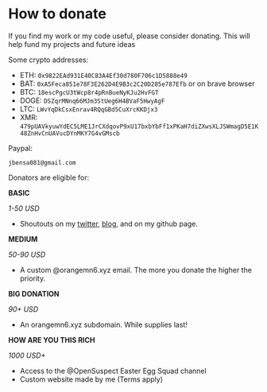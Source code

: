 # How to donate

If you find my work or my code useful, please consider donating. This will help fund my projects and future ideas

Some crypto addresses: 

- ETH: `0x9822EAd931E40C83A4Ef30d780F706c1D5888e49`
- BAT: `0xA5Feca851e78F3E262D4E9B3c2C20D285e787Efb` or on brave browser
- BTC: `18escPgcU3tWcp8r4pRnBueNyKJu2HvFGT`
- DOGE: `DSZqrMNnq66MJm3StUeg6H4BVaF5HwyAgF`
- LTC: `LWvYqDkCsxEnrav4RQqGBd5CuXrcKKDjx3`
- XMR: `479pUAVkyuwYdEC5LME1JrCXdqovP9xU17bxbYbFf1xPKaH7diZXwsXLJSWmagD5E1K48ZnHvCnUAVucDYnMKY7G4vGMscb`

Paypal:

`jbensa081@gmail.com`

Donators are eligible for: 

**BASIC**

*1-50 USD*

- Shoutouts on my [twitter](https://twitter.com/orangemn6/), [blog](https://blog.orangemn6.xyz), and on my github page.

**MEDIUM**

*50-90 USD*

- A custom @orangemn6.xyz email. The more you donate the higher the priority.

**BIG DONATION**

*90+ USD*

- An orangemn6.xyz subdomain. While supplies last!

**HOW ARE YOU THIS RICH**

*1000 USD+*

- Access to the @OpenSuspect Easter Egg Squad channel
- Custom website made by me (Terms apply)
